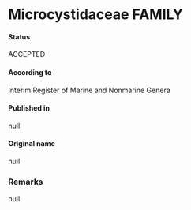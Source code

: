 # Microcystidaceae FAMILY

#### Status
ACCEPTED

#### According to
Interim Register of Marine and Nonmarine Genera

#### Published in
null

#### Original name
null

### Remarks
null